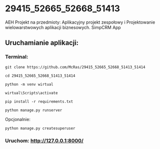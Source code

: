 # 29415_52665_52668_51413
AEH Projekt na przedmioty: Aplikacyjny projekt zespołowy i Projektowanie wielowarstwowych aplikacji biznesowych.
SimpCRM App

## Uruchamianie aplikacji:

### Terminal:
```
git clone https://github.com/McRas/29415_52665_52668_51413_51414
```
```
cd 29415_52665_52668_51413_51414
```
```
python -m venv wirtual
```
```
wirtual\Scripts\activate
```
```
pip install -r requirements.txt
```
```
python manage.py runserver
```
Opcjonalnie:
```
python manage.py createsuperuser
```
### Uruchom: http://127.0.0.1:8000/
